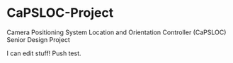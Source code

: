 CaPSLOC-Project
===============

Camera Positioning System Location and Orientation Controller (CaPSLOC) Senior Design Project

I can edit stuff!
Push test.